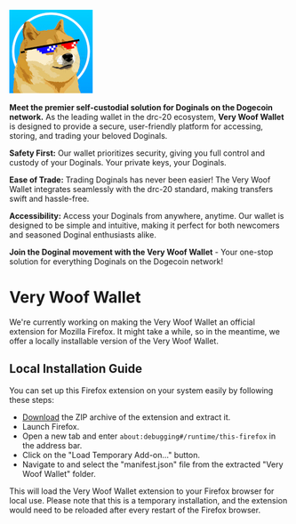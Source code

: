 ![woof wallet icon](icons/logo.jpg)

**Meet the premier self-custodial solution for Doginals on the Dogecoin network.** As the leading wallet in the drc-20 ecosystem, **Very Woof Wallet** is designed to provide a secure, user-friendly platform for accessing, storing, and trading your beloved Doginals.

**Safety First:** Our wallet prioritizes security, giving you full control and custody of your Doginals. Your private keys, your Doginals.

**Ease of Trade:** Trading Doginals has never been easier! The Very Woof Wallet integrates seamlessly with the drc-20 standard, making transfers swift and hassle-free.

**Accessibility:** Access your Doginals from anywhere, anytime. Our wallet is designed to be simple and intuitive, making it perfect for both newcomers and seasoned Doginal enthusiasts alike.

**Join the Doginal movement with the Very Woof Wallet** - Your one-stop solution for everything Doginals on the Dogecoin network!

# Very Woof Wallet

We're currently working on making the Very Woof Wallet an official extension for Mozilla Firefox. It might take a while, so in the meantime, we offer a locally installable version of the Very Woof Wallet.

## Local Installation Guide

You can set up this Firefox extension on your system easily by following these steps:

- [Download](https://github.com/verydogelabs/woof-wallet/raw/main/very-woof-wallet.zip) the ZIP archive of the extension and extract it.
- Launch Firefox.
- Open a new tab and enter `about:debugging#/runtime/this-firefox` in the address bar.
- Click on the "Load Temporary Add-on..." button.
- Navigate to and select the "manifest.json" file from the extracted "Very Woof Wallet" folder.

This will load the Very Woof Wallet extension to your Firefox browser for local use. Please note that this is a temporary installation, and the extension would need to be reloaded after every restart of the Firefox browser.
